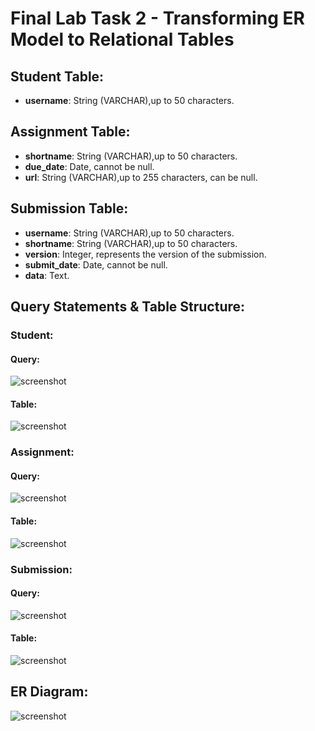 # Final Lab Task 2 - Transforming ER Model to Relational Tables

## Student Table:
- **username**: String (VARCHAR),up to 50 characters.
## Assignment Table:
- **shortname**: String (VARCHAR),up to 50 characters.
- **due_date**: Date, cannot be null.
- **url**: String (VARCHAR),up to 255 characters, can be null.
## Submission Table:
- **username**: String (VARCHAR),up to 50 characters.
- **shortname**: String (VARCHAR),up to 50 characters.
- **version**: Integer, represents the version of the submission.
- **submit_date**: Date, cannot be null.
- **data**: Text.
## Query Statements & Table Structure:
### Student:
#### Query:
![screenshot]()
#### Table:
![screenshot]()
### Assignment:
#### Query:
![screenshot]()
#### Table:
![screenshot]()
### Submission:
#### Query:
![screenshot]()
#### Table:
![screenshot]()
## ER Diagram:
![screenshot]()
